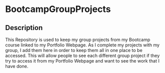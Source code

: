 # BootcampGroupProjects

## Description
This Repository is used to keep my group projects from my Bootcamp course linked to my Portfolio Webpage. As I complete my projects with my group, I add them here in order to keep them all in one place to be accessed. This will allow people to see each different group project if they try to access it from my Portfolio Webpage and want to see the work that I have done.
